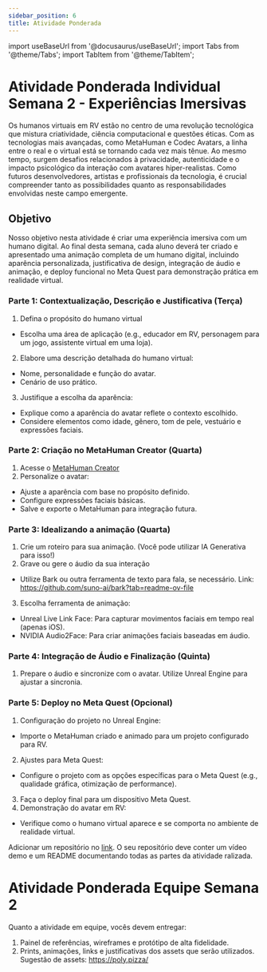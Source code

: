 ```yaml
---
sidebar_position: 6
title: Atividade Ponderada
---
```


import useBaseUrl from '@docusaurus/useBaseUrl';
import Tabs from '@theme/Tabs';
import TabItem from '@theme/TabItem';

# Atividade Ponderada Individual Semana 2 - Experiências Imersivas

Os humanos virtuais em RV estão no centro de uma revolução tecnológica que mistura criatividade, ciência computacional e questões éticas. Com as tecnologias mais avançadas, como MetaHuman e Codec Avatars, a linha entre o real e o virtual está se tornando cada vez mais tênue. Ao mesmo tempo, surgem desafios relacionados à privacidade, autenticidade e o impacto psicológico da interação com avatares hiper-realistas. Como futuros desenvolvedores, artistas e profissionais da tecnologia, é crucial compreender tanto as possibilidades quanto as responsabilidades envolvidas neste campo emergente.

## Objetivo
Nosso objetivo nesta atividade  é criar uma experiência imersiva com um humano digital. Ao final desta semana, cada aluno deverá ter criado e apresentado uma animação completa de um humano digital, incluindo aparência personalizada, justificativa de design, integração de áudio e animação, e deploy funcional no Meta Quest para demonstração prática em realidade virtual.

### Parte 1: Contextualização, Descrição e Justificativa (Terça)
1. Defina o propósito do humano virtual
- Escolha uma área de aplicação (e.g., educador em RV, personagem para um jogo, assistente virtual em uma loja).
2. Elabore uma descrição detalhada do humano virtual:
- Nome, personalidade e função do avatar.
- Cenário de uso prático.
3. Justifique a escolha da aparência:
- Explique como a aparência do avatar reflete o contexto escolhido.
- Considere elementos como idade, gênero, tom de pele, vestuário e expressões faciais.

### Parte 2: Criação no MetaHuman Creator (Quarta)
1. Acesse o [MetaHuman Creator](https://metahuman.unrealengine.com/mhc)
2. Personalize o avatar:
- Ajuste a aparência com base no propósito definido.
- Configure expressões faciais básicas.
- Salve e exporte o MetaHuman para integração futura.

### Parte 3: Idealizando a animação (Quarta)
1. Crie um roteiro para sua animação. (Você pode utilizar IA Generativa para isso!)
2. Grave ou gere o áudio da sua interação
- Utilize Bark ou outra ferramenta de texto para fala, se necessário. Link: https://github.com/suno-ai/bark?tab=readme-ov-file
3. Escolha ferramenta de animação:
- Unreal Live Link Face: Para capturar movimentos faciais em tempo real (apenas iOS).
- NVIDIA Audio2Face: Para criar animações faciais baseadas em áudio.

### Parte 4: Integração de Áudio e Finalização (Quinta)
1. Prepare o áudio e sincronize com o avatar. Utilize Unreal Engine para ajustar a sincronia.

### Parte 5: Deploy no Meta Quest (Opcional)
1. Configuração do projeto no Unreal Engine:
- Importe o MetaHuman criado e animado para um projeto configurado para RV.
2. Ajustes para Meta Quest:
- Configure o projeto com as opções específicas para o Meta Quest (e.g., qualidade gráfica, otimização de performance).
3. Faça o deploy final para um dispositivo Meta Quest.
4. Demonstração do avatar em RV:
- Verifique como o humano virtual aparece e se comporta no ambiente de realidade virtual.

Adicionar um repositório no [link](https://docs.google.com/spreadsheets/d/1chnZkOykV0J4RPjyKz_dJgaSmmI0E4zCAlD7rvsJgz0/edit?usp=sharing). O seu repositório deve conter um vídeo demo e um README documentando todas as partes da atividade ralizada.

# Atividade Ponderada Equipe Semana 2

Quanto a atividade em equipe, vocês devem entregar:
1. Painel de referências, wireframes e protótipo de alta fidelidade.
2. Prints, animações, links e justificativas dos assets que serão utilizados. Sugestão de assets: https://poly.pizza/
